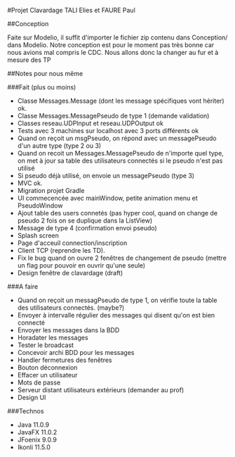 #Projet Clavardage TALI Elies et FAURE Paul

##Conception 

Faite sur Modelio, il suffit d'importer le fichier zip contenu dans Conception/ dans Modelio.
Notre conception est pour le moment pas très bonne car nous avions mal compris le CDC. Nous allons donc la changer au fur et à mesure des TP

##Notes pour nous même

###Fait (plus ou moins)

- Classe Messages.Message (dont les message spécifiques vont hériter) ok.
- Classe Messages.MessagePseudo de type 1 (demande validation)
- Classes reseau.UDPInput et reseau.UDPOutput ok
- Tests avec 3 machines sur localhost avec 3 ports différents ok
- Quand on reçoit un msgPseudo, on répond avec un messagePseudo d'un autre type (type 2 ou 3)
- Quand on recoit un Messages.MessagePseudo de n'importe quel type, on met à jour sa table des utilisateurs connectés si le pseudo n'est pas utilisé
- Si pseudo déjà utilisé, on envoie un messagePseudo (type 3)
- MVC ok.
- Migration projet Gradle
- UI commecencée avec mainWindow, petite animation menu et PseudoWindow
- Ajout table des users connetés (pas hyper cool, quand on change de pseudo 2 fois on se duplique dans la ListView)
- Message de type 4 (confirmation envoi pseudo)
- Splash screen
- Page d'acceuil connection/inscription
- Client TCP (reprendre les TD).
- Fix le bug quand on ouvre 2 fenêtres de changement de pseudo (mettre un flag pour pouvoir en ouvrir qu'une seule)
- Design fenêtre de clavardage (draft)

###A faire

- Quand on reçoit un messagPseudo de type 1, on vérifie toute la table des utilisateurs connectés. (maybe?)
- Envoyer à intervalle régulier des messages qui disent qu'on est bien connecté
- Envoyer les messages dans la BDD
- Horadater les messages
- Tester le broadcast
- Concevoir archi BDD pour les messages
- Handler fermetures des fenêtres
- Bouton déconnexion
- Effacer un utilisateur
- Mots de passe
- Serveur distant utilisateurs extérieurs (demander au prof)
- Design UI


###Technos

- Java 11.0.9
- JavaFX 11.0.2
- JFoenix 9.0.9
- Ikonli 11.5.0
